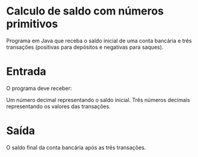 # Calculo de saldo com números primitivos
Programa em Java que receba o saldo inicial de uma conta bancária e três transações (positivas para depósitos e negativas para saques).

# Entrada #
O programa deve receber:

Um número decimal representando o saldo inicial.
Três números decimais representando os valores das transações.

# Saída #
O saldo final da conta bancária após as três transações.
